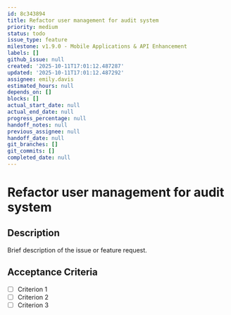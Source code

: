 ```yaml
---
id: 8c343894
title: Refactor user management for audit system
priority: medium
status: todo
issue_type: feature
milestone: v1.9.0 - Mobile Applications & API Enhancement
labels: []
github_issue: null
created: '2025-10-11T17:01:12.487287'
updated: '2025-10-11T17:01:12.487292'
assignee: emily.davis
estimated_hours: null
depends_on: []
blocks: []
actual_start_date: null
actual_end_date: null
progress_percentage: null
handoff_notes: null
previous_assignee: null
handoff_date: null
git_branches: []
git_commits: []
completed_date: null
---
```


# Refactor user management for audit system

## Description

Brief description of the issue or feature request.

## Acceptance Criteria

- [ ] Criterion 1
- [ ] Criterion 2
- [ ] Criterion 3